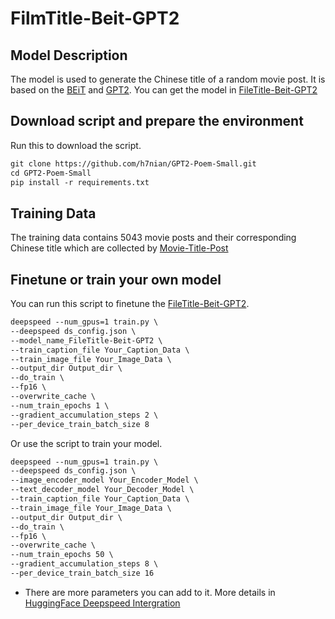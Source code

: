# FilmTitle-Beit-GPT2

## Model Description

The model is used to generate the Chinese title of a random movie post. It is based on the [BEiT](https://huggingface.co/microsoft/beit-base-patch16-224-pt22k-ft22k) and [GPT2](https://huggingface.co/IDEA-CCNL/Wenzhong-GPT2-110M). You can get the model in [FileTitle-Beit-GPT2](https://huggingface.co/snzhang/FileTitle-Beit-GPT2)

## Download script and prepare the environment

Run this to download the script.

```markdown
git clone https://github.com/h7nian/GPT2-Poem-Small.git
cd GPT2-Poem-Small
pip install -r requirements.txt 
```

## Training Data

The training data contains 5043 movie posts and their corresponding Chinese title which are collected by [Movie-Title-Post](https://huggingface.co/datasets/snzhang/Movie-Title-Post)

## Finetune or train your own model

You can run this script to finetune the [FileTitle-Beit-GPT2](https://huggingface.co/snzhang/FileTitle-Beit-GPT2).

```markdown
deepspeed --num_gpus=1 train.py \
--deepspeed ds_config.json \
--model_name_FileTitle-Beit-GPT2 \
--train_caption_file Your_Caption_Data \
--train_image_file Your_Image_Data \
--output_dir Output_dir \
--do_train \
--fp16 \
--overwrite_cache \
--num_train_epochs 1 \
--gradient_accumulation_steps 2 \
--per_device_train_batch_size 8 
```

Or use the script to train your model.

```markdown
deepspeed --num_gpus=1 train.py \
--deepspeed ds_config.json \
--image_encoder_model Your_Encoder_Model \
--text_decoder_model Your_Decoder_Model \
--train_caption_file Your_Caption_Data \
--train_image_file Your_Image_Data \
--output_dir Output_dir \
--do_train \
--fp16 \
--overwrite_cache \
--num_train_epochs 50 \
--gradient_accumulation_steps 8 \
--per_device_train_batch_size 16
```

- There are more parameters you can add to it. More details in [HuggingFace Deepspeed Intergration](https://huggingface.co/docs/transformers/main_classes/deepspeed)
